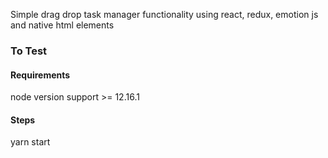 Simple drag drop task manager functionality using react, redux, emotion js and native html elements


### To Test

#### Requirements 
node version support >= 12.16.1

#### Steps
yarn start
